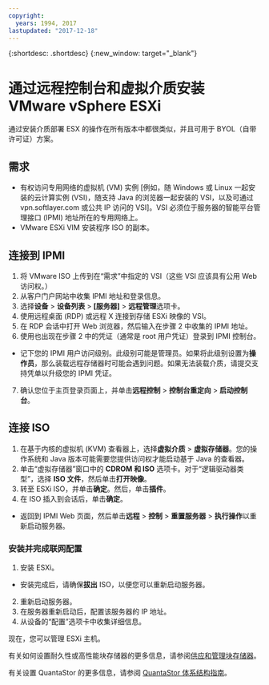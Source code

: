 ```yaml
---
copyright:
  years: 1994, 2017
lastupdated: "2017-12-18"
---
```


{:shortdesc: .shortdesc}
{:new_window: target="_blank"}

# 通过远程控制台和虚拟介质安装 VMware vSphere ESXi

通过安装介质部署 ESX 的操作在所有版本中都很类似，并且可用于 BYOL（自带许可证）方案。

## 需求
* 有权访问专用网络的虚拟机 (VM) 实例 [例如，随 Windows 或 Linux 一起安装的云计算实例 (VSI)，随支持 Java 的浏览器一起安装的 VSI，以及可通过 vpn.softlayer.com 或公共 IP 访问的 VSI]。VSI 必须位于服务器的智能平台管理接口 (IPMI) 地址所在的专用网络上。
* VMware ESXi VIM 安装程序 ISO 的副本。

<!--## Steps -->

## 连接到 IPMI
1. 将 VMware ISO 上传到在“需求”中指定的 VSI（这些 VSI 应该具有公用 Web 访问权。）
2. 从客户门户网站中收集 IPMI 地址和登录信息。
3. 选择**设备** > **设备列表** > **[服务器]** > **远程管理**选项卡。
4. 使用远程桌面 (RDP) 或远程 X 连接到存储 ESXi 映像的 VSI。
5. 在 RDP 会话中打开 Web 浏览器，然后输入在步骤 2 中收集的 IPMI 地址。
6. 使用也出现在步骤 2 中的凭证（通常是 root 用户凭证）登录到 IPMI 控制台。
* 记下您的 IPMI 用户访问级别。此级别可能是管理员。如果将此级别设置为**操作员**，那么装载远程存储器时可能会遇到问题。如果无法装载介质，请提交支持凭单以升级您的 IPMI 凭证。
7. 确认您位于主页登录页面上，并单击**远程控制** > **控制台重定向** > **启动控制台**。

## 连接 ISO
1. 在基于内核的虚拟机 (KVM) 查看器上，选择**虚拟介质** > **虚拟存储器**。您的操作系统和 Java 版本可能需要您提供访问权才能启动基于 Java 的查看器。
2. 单击“虚拟存储器”窗口中的 **CDROM 和 ISO** 选项卡。对于“逻辑驱动器类型”，选择 **ISO 文件**，然后单击**打开映像**。
3. 转至 ESXi ISO，并单击**确定**。然后，单击**插件**。
4. 在 ISO 插入到会话后，单击**确定**。
* 返回到 IPMI Web 页面，然后单击**远程** > **控制** > **重置服务器** > **执行操作**以重新启动服务器。

### 安装并完成联网配置
1. 安装 ESXi。
* 安装完成后，请确保**拔出** ISO，以便您可以重新启动服务器。
2. 重新启动服务器。
3. 在服务器重新启动后，配置该服务器的 IP 地址。
4. 从设备的“配置”选项卡中收集详细信息。

现在，您可以管理 ESXi 主机。

有关如何设置耐久性或高性能块存储器的更多信息，请参阅[供应和管理块存储器](/docs/infrastructure/BlockStorage/provisioning-block_storage.html)。

有关设置 QuantaStor 的更多信息，请参阅 [QuantaStor 体系结构指南](architecture-guide-quantastor-vmwaresoftlayer.html)。
